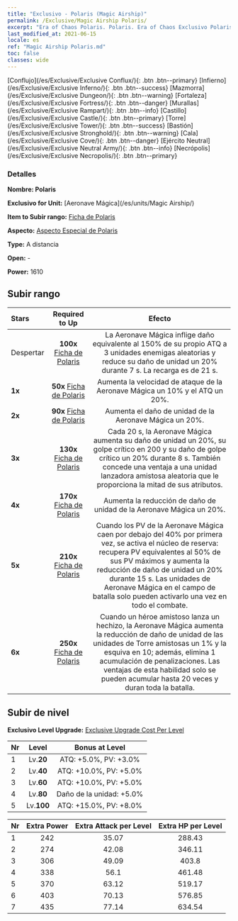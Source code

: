 ```yaml
---
title: "Exclusivo - Polaris (Magic Airship)"
permalink: /Exclusive/Magic Airship Polaris/
excerpt: "Era of Chaos Polaris. Polaris. Era of Chaos Exclusivo Polaris. Aeronave Mágica Exclusivo."
last_modified_at: 2021-06-15
locale: es
ref: "Magic Airship Polaris.md"
toc: false
classes: wide
---
```

 [Conflujo](/es/Exclusive/Exclusive Conflux/){: .btn .btn--primary} [Infierno](/es/Exclusive/Exclusive Inferno/){: .btn .btn--success} [Mazmorra](/es/Exclusive/Exclusive Dungeon/){: .btn .btn--warning} [Fortaleza](/es/Exclusive/Exclusive Fortress/){: .btn .btn--danger} [Murallas](/es/Exclusive/Exclusive Rampart/){: .btn .btn--info} [Castillo](/es/Exclusive/Exclusive Castle/){: .btn .btn--primary} [Torre](/es/Exclusive/Exclusive Tower/){: .btn .btn--success} [Bastión](/es/Exclusive/Exclusive Stronghold/){: .btn .btn--warning} [Cala](/es/Exclusive/Exclusive Cove/){: .btn .btn--danger} [Ejército Neutral](/es/Exclusive/Exclusive Neutral Army/){: .btn .btn--info} [Necrópolis](/es/Exclusive/Exclusive Necropolis/){: .btn .btn--primary} 

### Detalles
 **Nombre: Polaris** 

 **Exclusivo for Unit:** [Aeronave Mágica](/es/units/Magic Airship/) 

 **Item to Subir rango:** [Ficha de Polaris](/ItemsES/con_989/)

 **Aspecto:** [Aspecto Especial de Polaris](/ItemsES/con_657/)

 **Type:** A distancia

 **Open:** -

 **Power:** 1610

## Subir rango

  |     Stars    |  Required to Up | Efecto |
  |:-------------|:---------------:|:---------------:|
  |  Despertar  | **100x** [Ficha de Polaris](/ItemsES/con_989/) | La Aeronave Mágica inflige daño equivalente al 150% de su propio ATQ a 3 unidades enemigas aleatorias y reduce su daño de unidad un 20% durante 7 s. La recarga es de 21 s. |
  | **1x** <i class="fas fa-star"/> | **50x** [Ficha de Polaris](/ItemsES/con_989/) | Aumenta la velocidad de ataque de la Aeronave Mágica un 10% y el ATQ un 20%. |
  | **2x** <i class="fas fa-star"/> | **90x** [Ficha de Polaris](/ItemsES/con_989/) | Aumenta el daño de unidad de la Aeronave Mágica un 20%. |
  | **3x** <i class="fas fa-star"/> | **130x** [Ficha de Polaris](/ItemsES/con_989/) | Cada 20 s, la Aeronave Mágica aumenta su daño de unidad un 20%, su golpe crítico en 200 y su daño de golpe crítico un 20% durante 8 s. También concede una ventaja a una unidad lanzadora amistosa aleatoria que le proporciona la mitad de sus atributos. |
  | **4x** <i class="fas fa-star"/> | **170x** [Ficha de Polaris](/ItemsES/con_989/) | Aumenta la reducción de daño de unidad de la Aeronave Mágica un 20%. |
  | **5x** <i class="fas fa-star"/> | **210x** [Ficha de Polaris](/ItemsES/con_989/) | Cuando los PV de la Aeronave Mágica caen por debajo del 40% por primera vez, se activa el núcleo de reserva: recupera PV equivalentes al 50% de sus PV máximos y aumenta la reducción de daño de unidad un 20% durante 15 s. Las unidades de Aeronave Mágica en el campo de batalla solo pueden activarlo una vez en todo el combate. |
  | **6x** <i class="fas fa-star"/> | **250x** [Ficha de Polaris](/ItemsES/con_989/) | Cuando un héroe amistoso lanza un hechizo, la Aeronave Mágica aumenta la reducción de daño de unidad de las unidades de Torre amistosas un 1% y la esquiva en 10; además, elimina 1 acumulación de penalizaciones. Las ventajas de esta habilidad solo se pueden acumular hasta 20 veces y duran toda la batalla. |


## Subir de nivel
 **Exclusivo Level Upgrade:** [Exclusive Upgrade Cost Per Level](/Exclusive/ExclusiveUpgradeCostPerLevel/)

  |  Nr  |   Level  | Bonus at Level |
  |:-----|:--------:|:--------------:|
  | 1 | Lv.**20** | ATQ: +5.0%, PV: +3.0% |
  | 2 | Lv.**40** | ATQ: +10.0%, PV: +5.0% |
  | 3 | Lv.**60** | ATQ: +10.0%, PV: +5.0% |
  | 4 | Lv.**80** | Daño de la unidad: +5.0% |
  | 5 | Lv.**100** | ATQ: +15.0%, PV: +8.0% |


  |  Nr  |  Extra Power | Extra Attack per Level | Extra HP per Level |
  |:-----|:--------:|:--------:|:--------:|
  | 1 | 242 | 35.07 | 288.43 |
  | 2 | 274 | 42.08 | 346.11 |
  | 3 | 306 | 49.09 | 403.8 |
  | 4 | 338 | 56.1 | 461.48 |
  | 5 | 370 | 63.12 | 519.17 |
  | 6 | 403 | 70.13 | 576.85 |
  | 7 | 435 | 77.14 | 634.54 |



